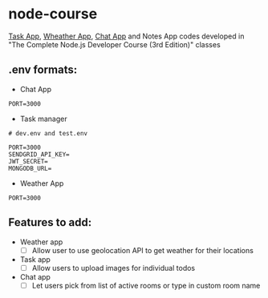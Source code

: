 # node-course

[Task App](https://santos-task-manager.herokuapp.com/), [Wheather App](https://santos-weather-application.herokuapp.com), [Chat App](https://santos-chat-app.herokuapp.com) and Notes App codes developed in "The Complete Node.js Developer Course (3rd Edition)" classes 

## .env formats:

- Chat App

```
PORT=3000
```

- Task manager

```
# dev.env and test.env

PORT=3000
SENDGRID_API_KEY=
JWT_SECRET=
MONGODB_URL=
```

- Weather App

```
PORT=3000
```

## Features to add:

- Weather app
  - [ ] Allow user to use geolocation API to get weather for their locations

- Task app
  - [ ] Allow users to upload images for individual todos

- Chat app
  - [ ] Let users pick from list of active rooms or type in custom room name